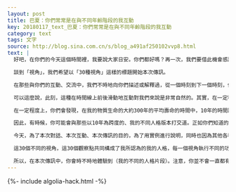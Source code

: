 ```yaml
---
layout: post
title: 巴夏：你們常常是在與不同年齡階段的我互動
key: 20180117_text_巴夏：你們常常是在與不同年齡階段的我互動
category: text
tags: 文字
source: http://blog.sina.com.cn/s/blog_a491af250102vvp8.html
text: |
  好吧，在你們的今天這個時間裡，我要說大家日安。你們都好嗎？再一次，我們要借此機會感謝你們每一個人，讓本次溝通以這樣的方式發生。我們要感謝你們給予我們的這個禮物，在與你們每一個人單獨互動或你們所有人一起互動時，它讓我們的文明能夠體驗到你們文明的各種視角或看法。

  談到「視角」，我們希望以「30種視角」這樣的標題開始本次傳訊。

  在那些與你們的互動、交流中，我們不時地向你們描述或解釋過，從一個時刻到下一個時刻，你們並不總是正好在與同一個版本的我交流。可以這樣說，因為我們的意識和我們的文明已經變得不太受時間和空間的限制，所以，你們會發現，有時候，你在與我的某個版本交流，或者說與我的某個年齡的人格結構版本交流，而在其他時候，你可能在與我的另一個年齡完全不同的人格結構版本交流。這些人格結構版本可以是我的整個物質生命時間線上的任何一個時間點上的人格結構版本。（在與你們交流的過程中，）我的意識時刻都會在這個時間線上前前後後來回地切換。根據特定的交流或被問的問題的頻率、振動和需求，以及特定的信息的頻率、振動和需要，相應的人格片段（譯註：即人格結構版本）將會被喚起（，與你們進行交流）。

  可以這麼說，此刻，這種在時間線上前後滑動地互動對我們來說是非常自然的。其實，在一定程度上，你們許多人很多時候也在這樣做，儘管你們可能沒有覺察到。但是，無論你與其他人交流，還是與你自己交流，你都可能會從你的時間線上的你的各個版本中選出對你正在參與的互動或交流來說合適的情緒狀態或心理狀態或精神狀態（，並讓你處於那種狀態中）。

  在一定程度上，你們會發現，在我的物質生命的大約300年的平均壽命的時間中，10年的時間跨度或多或少代表了參與這些交流——不僅包括與你們世界的交流，也還包括與其他世界的交流——的不同的人格片段。因為每一個10年的時間段代表了一種特定層次的理解、特定層次的成長。這樣劃分只是為了方便。

  因此，有時候，你可能會與那些以10年為跨度的、我的不同人格版本打交道。正如你們知道的，因為我的物質生命的壽命大約是300年，所以，你們會發現，在這些互動中，你們通常在與我的人格的30個不同的版本打交道。與你們互動的巴夏，可能是你們所認為的10歲的巴夏，也可能是300歲的巴夏，也可能是300歲以內的任何其他年齡的巴夏。我們一直以這樣的方式與你們互動。大多數情況下，你們通常會發現，我們與你們社會之間的大多數互動是由我的第13、第14和第15個人格版本參與的。也就是說，大多數情況下，與你們互動的是130歲、140歲和150歲的我。

  今天，為了本次對話、本次互動、本次傳訊的目的，為了用實例進行說明，同時也因為其他各種理由，我們將在我的整體意識上強加更多的時間線限制和約束，從而讓你們更加明確、更加明顯地看到，你們是在與我的不同人格層面打交道。這裡只是向你們展示，當我不再在我的生命時間線上自由移動的時候，與你們互動時有什麼樣的不同。這樣，在你們與我互動的過程中，你們就會開始更好地、更強烈地感覺到我的人格的不同部分。在以往的互動中，你也許不一定如你所願的立即就明確地感受到（這些不同的人格片段）。因為由我的整體意識強加的那些限制，那些分界線，那些10年跨度的人格片段通常並不像今天這麼明顯。

  這30個不同的視角，這30個觀察點共同構成了我所認為的我的人格，每一個視角執行不同的功能。因為它們每一個都代表了作為一個存有的我在我的不同成長階段的理解和認識。今天，通過看到在本次傳訊中所強烈展示的這些不同的人格部分，這些不同的10年跨度的人格片段，也許來自這30個人格視角的每一個不同的人格片段的振動，將會幫助你接觸到越來越多的你自己的人格片段。這些人格片段是你在你的整個人生的唯一的人格結構中所創造的。通過與我的那些不同的人格片段產生共振，你會更加容易地接觸你自己的所有不同的人格片段，這有助於你整合、融合那些片段，使你成為一個整體性的存有——就像我們在與你們正常的互動中通常向你們所反映的那樣。

  所以，在本次傳訊中，你會時不時地體驗到（我的不同的人格片段）。注意，你並不會一直都有這樣的體驗，而是時不時地有這樣的體驗。再一次，讓我們感謝你們每一位給予我們的禮物，讓我們與你們進行互動。作為回報，我要問你們，現在，我和所有的我們，所有的30個我，以何種方式來為你們提供服務呢？
---
```


{%- include algolia-hack.html -%}
